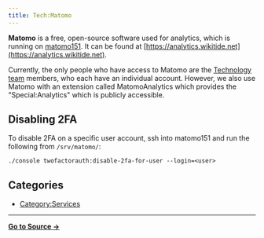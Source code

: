 ```yaml
---
title: Tech:Matomo
---
```


**Matomo** is a free, open-source software used for analytics, which is running on [matomo151](/tech-docs/techmatomo151). It can be found at [https://analytics.wikitide.net](https://analytics.wikitide.net).

Currently, the only people who have access to Matomo are the [Technology team](/tech-docs/techvolunteers) members, who each have an individual account. However, we also use Matomo with an extension called MatomoAnalytics which provides the "Special:Analytics" which is publicly accessible.

## Disabling 2FA 

To disable 2FA on a specific user account, ssh into matomo151 and run the following from `/srv/matomo/`:

`./console twofactorauth:disable-2fa-for-user --login=<user>`

## Categories

* [Category:Services](https://meta.miraheze.org/wiki/Category:Services)

----
**[Go to Source &rarr;](https://meta.miraheze.org/wiki/Tech:Matomo)**